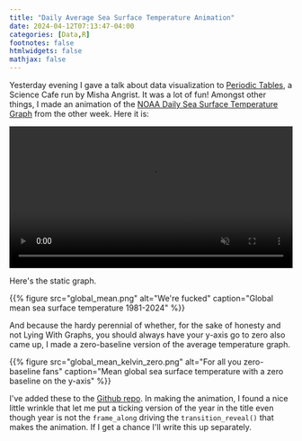 ```yaml
---
title: "Daily Average Sea Surface Temperature Animation"
date: 2024-04-12T07:13:47-04:00
categories: [Data,R]
footnotes: false
htmlwidgets: false
mathjax: false
---
```


Yesterday evening I gave a talk about data visualization to [Periodic Tables](https://scienceandsociety.duke.edu/engage/events/periodic-tables/), a Science Cafe run by Misha Angrist. It was a lot of fun! Amongst other things, I made an animation of the [NOAA Daily Sea Surface Temperature Graph](https://kieranhealy.org/blog/archives/2024/04/04/make-your-own-noaa-sea-temperature-graph/) from the other week. Here it is:


<video autoplay loop muted playsinline controls="true" width = "100%">
    <source src="./sst_anim_1min_1280x720.mp4" type="video/mp4">
    <source src="./sst_anim_1min_1280x720.mov" type="video/mov">
    <source src="./sst_anim_1min_1280x720.webm" type="video/webm">
</video>


Here's the static graph.

{{% figure src="global_mean.png" alt="We're fucked" caption="Global mean sea surface temperature 1981-2024" %}}

And because the hardy perennial of whether, for the sake of honesty and not Lying With Graphs, you should always have your y-axis go to zero also came up, I made a zero-baseline version of the average temperature graph. 

{{% figure src="global_mean_kelvin_zero.png" alt="For all you zero-baseline fans" caption="Mean global sea surface temperature with a zero baseline on the y-axis" %}}

I've added these to the [Github repo](https://github.com/kjhealy/noaa_ncei). In making the animation, I found a nice little wrinkle that let me put a ticking version of the year in the title even though year is not the `frame_along` driving the `transition_reveal()` that makes the animation. If I get a chance I'll write this up separately.  

